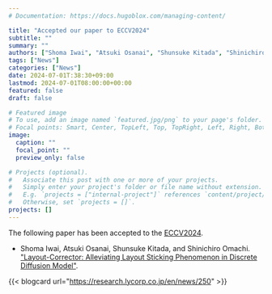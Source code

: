 ```yaml
---
# Documentation: https://docs.hugoblox.com/managing-content/

title: "Accepted our paper to ECCV2024"
subtitle: ""
summary: ""
authors: ["Shoma Iwai", "Atsuki Osanai", "Shunsuke Kitada", "Shinichiro Omachi"]
tags: ["News"]
categories: ["News"]
date: 2024-07-01T:38:30+09:00
lastmod: 2024-07-01T08:00:00+00:00
featured: false
draft: false

# Featured image
# To use, add an image named `featured.jpg/png` to your page's folder.
# Focal points: Smart, Center, TopLeft, Top, TopRight, Left, Right, BottomLeft, Bottom, BottomRight.
image:
  caption: ""
  focal_point: ""
  preview_only: false

# Projects (optional).
#   Associate this post with one or more of your projects.
#   Simply enter your project's folder or file name without extension.
#   E.g. `projects = ["internal-project"]` references `content/project/deep-learning/index.md`.
#   Otherwise, set `projects = []`.
projects: []
---
```


The following paper has been accepted to the [ECCV2024](https://eccv.ecva.net/Conferences/2024).

- Shoma Iwai, Atsuki Osanai, Shunsuke Kitada, and Shinichiro Omachi. ["Layout-Corrector: Alleviating Layout Sticking Phenomenon in Discrete Diffusion Model"](/publication/iwai2024layout).

{{< blogcard url="https://research.lycorp.co.jp/en/news/250" >}}
